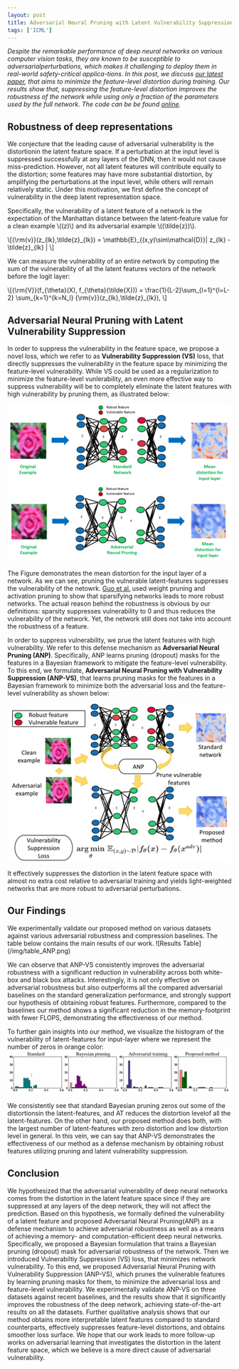 ```yaml
---
layout: post
title: Adversarial Neural Pruning with Latent Vulnerability Suppression
tags: ['ICML']
---
```


<i>Despite the remarkable performance of deep neural networks on various computer vision tasks, they are known to be susceptible to adversarialperturbations, 
which makes it challenging to deploy them in real-world safety-critical applica-tions. In this post, we discuss [our latest paper](https://arxiv.org/pdf/1908.04355.pdf),
that aims to minimize the feature-level distortion during training. Our results show that, suppressing the feature-level distortion improves the robustness of the network
while using only a fraction of the parameters used by the full network. The code can be be found [online](https://github.com/divyam3897/ANP_VS).</i>

<script src= "https://cdn.jsdelivr.net/npm/mathjax@3/es5/tex-mml-chtml.js"></script>

<h2>Robustness of deep representations</h2>
We conjecture that the leading cause of adversarial vulnerability is the distortionin the latent feature space. If a perturbation at the input level is suppressed successfully 
at any layers of the DNN, then it would not cause miss-prediction. However, not all latent features will contribute equally to the distortion; some features may have more substantial 
distortion, by amplifying the perturbations at the input level, while others will remain relatively static. Under this motivation, we first define the concept of vulnerability
in the deep latent representation space. 

Specifically, the vulnerability of a latent feature of a network is the expectation of the Manhattan distance between the latent-feature value for 
a clean example \\((z)\\) and its adversarial example \\((\tilde{z})\\). 

\\[{\rm{v}}(z\_{lk},\tilde{z}\_{lk}) = \mathbb{E}\_{(x,y)\sim\mathcal{D}}\| z\_{lk} - \tilde{z}\_{lk} \| \\]


We can measure the vulnerability of an entire network by computing the sum of the vulnerability of all the latent features vectors of the network before the logit layer:

\\[{\rm{V}}(f\_{\theta}(X), f\_{\theta}(\tilde{X})) =  \frac{1}{L-2}\sum\_{l=1}^{l=L-2} \sum\_{k=1}^{k=N_l} {\rm{v}}(z\_{lk},\tilde{z}\_{lk}), \\]



<h2> Adversarial Neural Pruning with Latent Vulnerability Suppression</h2>

In order to suppress the vulnerability in the feature space, we propose a novel loss, which we refer to as <b>Vulnerability Suppression (VS)</b> loss, 
that directly suppresses the vulnerability in the feature space by minimizing the feature-level vulnerability. While VS could be used as a regularization to minimize the feature-level vunlerability,
an even more effective way to suppress vulnerability will be to completely eliminate the latent features with high vulnerability by pruning them, as illustrated below:

![Standard Mean Distortion](/img/standard_ANP.png)
![ANP Mean Distortion](/img/proposed_ANP.png)

The Figure demonstrates the mean distortion for the input layer of a network. As we can see, pruning the vulnerable latent-features suppresses the vulnerability of the netowrk. 
[Guo et al.](https://papers.nips.cc/paper/7308-sparse-dnns-with-improved-adversarial-robustness) used weight pruning and activation pruning to show that sparsifying networks leads to more robust networks. The actual reason behind the robustness is obvious by 
our definitions: sparsity suppresses vulnerability to 0 and thus reduces the vulnerability of the network. Yet, the network still does not take into account the robustness of a feature.


In order to suppress vulnerability,  we prue the latent features with high vulnerability. We refer to this defense mechanism as <b>Adversarial Neural Pruning (ANP)</b>. Specifically, ANP learns pruning (dropout) 
masks for the features in a Bayesian framework to mitigate the feature-level vulnerability. To this end, we formulate, <b>Adversarial Neural Pruning with Vulnerability Suppression (ANP-VS)</b>, that learns pruning masks for the features 
in a Bayesian framework to minimize both the adversarial loss and the feature-level vulnerability as shown below:

![ANP Concept Figure](/img/ANP_concept.png)

It effectively suppresses the distortion in the latent feature space with almost no extra cost relative to adversarial training and yields light-weighted networks that are more robust to adversarial perturbations.

<h2>Our Findings</h2>
We experimentally validate our proposed method on various datasets against various adversarial robustness and compression baselines. The table below contains the main results of our work.
![Results Table](/img/table_ANP.png)

We can observe that ANP-VS consistently improves the adversarial robustness with a significant reduction in vulnerability across both white-box and black box attacks. Interestingly, 
it is not only effective on adversarial robustness but also outperforms all the compared adversarial baselines on the standard generalization performance, and strongly support our hypothesis of obtaining robust features.
Furthermore, compared to the baselines our method shows a significant reduction in the memory-footprint with fewer FLOPS, demonstrating the effectiveness of our method.

To further gain insights into our method, we visualize the histogram of the vulnerability of latent-features for input-layer where we represent the number of zeros in orange color:
![Results Table](/img/histogram_ANP.png)

We consistently see that standard Bayesian pruning zeros out some of the distortionsin the latent-features, and AT reduces the distortion levelof all the latent-features. 
On the other hand, our proposed method does both, with the largest number of latent-features with zero distortion and low distortion level in general. In this vein, we can say that 
ANP-VS demonstrates the effectiveness of our method as a defense mechanism by obtaining robust features utilizing pruning and latent vulnerability suppression. 


<h2>Conclusion</h2>
We hypothesized that the adversarial vulnerability of deep neural networks comes from the distortion in the latent feature space since if they are suppressed at any layers of the deep network, they will not affect the prediction. 
Based on this hypothesis, we formally defined the vulnerability of a latent feature and proposed Adversarial Neural Pruning(ANP) as a defense mechanism to achieve adversarial robustness as well 
as a means of achieving a memory- and computation-efficient deep neural networks. Specifically, we proposed a Bayesian formulation that trains a Bayesian pruning (dropout) mask for adversarial robustness 
of the network. Then we introduced Vulnerabiltiy Suppression (VS) loss, that minimizes network vulnerability. To this end, we proposed Adversarial Neural Pruning with Vulnerability Suppression (ANP-VS), 
which prunes the vulnerable features by learning pruning masks for them, to minimize the adversarial loss and feature-level vulnerability. We experimentally validate 
ANP-VS on three datasets against recent baselines, and the results show that it significantly improves the robustness of the deep network, achieving state-of-the-art results 
on all the datasets. Further qualitative analysis shows that our method obtains more interpretable latent features compared to standard counterparts, 
effectively suppresses feature-level distortions, and obtains smoother loss surface. 
We hope that our work leads to more follow-up works on adversarial learning that investigates the distortion in the latent feature space, which we believe is a more direct cause of adversarial vulnerability.

